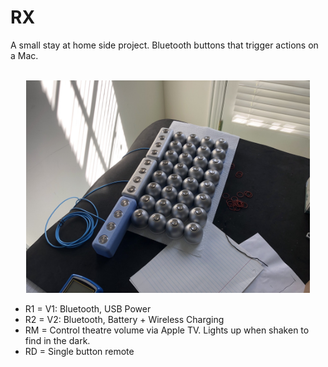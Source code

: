 # RX

A small stay at home side project. Bluetooth buttons that trigger actions on a Mac.
<br> <br><p align="center">
  <img src="https://raw.githubusercontent.com/atfinke/RX/main/Other/RX.jpeg?raw=true" width="90%"/>
</p>

- R1 = V1: Bluetooth, USB Power
- R2 = V2: Bluetooth, Battery + Wireless Charging
- RM = Control theatre volume via Apple TV. Lights up when shaken to find in the dark.
- RD = Single button remote
